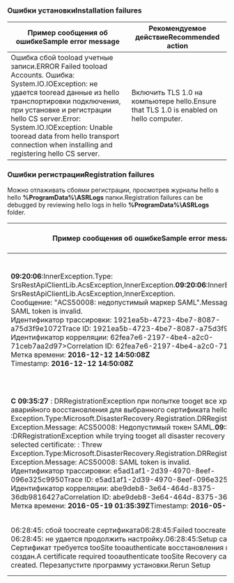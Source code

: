 
### <a name="installation-failures"></a><span data-ttu-id="c848a-101">Ошибки установки</span><span class="sxs-lookup"><span data-stu-id="c848a-101">Installation failures</span></span>
| <span data-ttu-id="c848a-102">**Пример сообщения об ошибке**</span><span class="sxs-lookup"><span data-stu-id="c848a-102">**Sample error message**</span></span> | <span data-ttu-id="c848a-103">**Рекомендуемое действие**</span><span class="sxs-lookup"><span data-stu-id="c848a-103">**Recommended action**</span></span> |
|--------------------------|------------------------|
|<span data-ttu-id="c848a-104">Ошибка сбой tooload учетные записи.</span><span class="sxs-lookup"><span data-stu-id="c848a-104">ERROR   Failed tooload Accounts.</span></span> <span data-ttu-id="c848a-105">Ошибка: System.IO.IOException: не удается tooread данные из hello транспортировки подключения, при установке и регистрации hello CS server.</span><span class="sxs-lookup"><span data-stu-id="c848a-105">Error: System.IO.IOException: Unable tooread data from hello transport connection when installing and registering hello CS server.</span></span>| <span data-ttu-id="c848a-106">Включить TLS 1.0 на компьютере hello.</span><span class="sxs-lookup"><span data-stu-id="c848a-106">Ensure that TLS 1.0 is enabled on hello computer.</span></span> |

### <a name="registration-failures"></a><span data-ttu-id="c848a-107">Ошибки регистрации</span><span class="sxs-lookup"><span data-stu-id="c848a-107">Registration failures</span></span>
<span data-ttu-id="c848a-108">Можно отлаживать сбоями регистрации, просмотрев журналы hello в hello **%ProgramData%\ASRLogs** папки.</span><span class="sxs-lookup"><span data-stu-id="c848a-108">Registration failures can be debugged by reviewing hello logs in hello **%ProgramData%\ASRLogs** folder.</span></span>

| <span data-ttu-id="c848a-109">**Пример сообщения об ошибке**</span><span class="sxs-lookup"><span data-stu-id="c848a-109">**Sample error message**</span></span> | <span data-ttu-id="c848a-110">**Рекомендуемое действие**</span><span class="sxs-lookup"><span data-stu-id="c848a-110">**Recommended action**</span></span> |
|--------------------------|------------------------|
|<span data-ttu-id="c848a-111">**09:20:06**:InnerException.Type: SrsRestApiClientLib.AcsException,InnerException.</span><span class="sxs-lookup"><span data-stu-id="c848a-111">**09:20:06**:InnerException.Type: SrsRestApiClientLib.AcsException,InnerException.</span></span><br><span data-ttu-id="c848a-112">Сообщение: "ACS50008: недопустимый маркер SAML".</span><span class="sxs-lookup"><span data-stu-id="c848a-112">Message: ACS50008: SAML token is invalid.</span></span><br><span data-ttu-id="c848a-113">Идентификатор трассировки: 1921ea5b-4723-4be7-8087-a75d3f9e1072</span><span class="sxs-lookup"><span data-stu-id="c848a-113">Trace ID: 1921ea5b-4723-4be7-8087-a75d3f9e1072</span></span><br><span data-ttu-id="c848a-114">Идентификатор корреляции: 62fea7e6-2197-4be4-a2c0-71ceb7aa2d97></span><span class="sxs-lookup"><span data-stu-id="c848a-114">Correlation ID: 62fea7e6-2197-4be4-a2c0-71ceb7aa2d97></span></span><br><span data-ttu-id="c848a-115">Метка времени: **2016-12-12 14:50:08Z<br>**</span><span class="sxs-lookup"><span data-stu-id="c848a-115">Timestamp: **2016-12-12 14:50:08Z<br>**</span></span> | <span data-ttu-id="c848a-116">Убедитесь, что время hello на ваши системные часы не более 15 минут off hello местное время.</span><span class="sxs-lookup"><span data-stu-id="c848a-116">Ensure that hello time on your system clock is not more than 15 minutes off hello local time.</span></span> <span data-ttu-id="c848a-117">Повторно запустите hello установщика toocomplete hello регистрации.</span><span class="sxs-lookup"><span data-stu-id="c848a-117">Rerun hello installer toocomplete hello registration.</span></span>|
|<span data-ttu-id="c848a-118">**С 09:35:27** : DRRegistrationException при попытке tooget все хранилище аварийного восстановления для выбранного сертификата hello:: вызвал Exception.Type:Microsoft.DisasterRecovery.Registration.DRRegistrationException, Exception.Message: ACS50008: Недопустимый токен SAML.</span><span class="sxs-lookup"><span data-stu-id="c848a-118">**09:35:27** :DRRegistrationException while trying tooget all disaster recovery vault for hello selected certificate: : Threw Exception.Type:Microsoft.DisasterRecovery.Registration.DRRegistrationException, Exception.Message: ACS50008: SAML token is invalid.</span></span><br><span data-ttu-id="c848a-119">Идентификатор трассировки: e5ad1af1-2d39-4970-8eef-096e325c9950</span><span class="sxs-lookup"><span data-stu-id="c848a-119">Trace ID: e5ad1af1-2d39-4970-8eef-096e325c9950</span></span><br><span data-ttu-id="c848a-120">Идентификатор корреляции: abe9deb8-3e64-464d-8375-36db9816427a</span><span class="sxs-lookup"><span data-stu-id="c848a-120">Correlation ID: abe9deb8-3e64-464d-8375-36db9816427a</span></span><br><span data-ttu-id="c848a-121">Метка времени: **2016-05-19 01:35:39Z**</span><span class="sxs-lookup"><span data-stu-id="c848a-121">Timestamp: **2016-05-19 01:35:39Z**</span></span><br> | <span data-ttu-id="c848a-122">Убедитесь, что время hello на ваши системные часы не более 15 минут off hello местное время.</span><span class="sxs-lookup"><span data-stu-id="c848a-122">Ensure that hello time on your system clock is not more than 15 minutes off hello local time.</span></span> <span data-ttu-id="c848a-123">Повторно запустите hello установщика toocomplete hello регистрации.</span><span class="sxs-lookup"><span data-stu-id="c848a-123">Rerun hello installer toocomplete hello registration.</span></span>|
|<span data-ttu-id="c848a-124">06:28:45: сбой toocreate сертификата</span><span class="sxs-lookup"><span data-stu-id="c848a-124">06:28:45:Failed toocreate certificate</span></span><br><span data-ttu-id="c848a-125">06:28:45: не удается продолжить настройку.</span><span class="sxs-lookup"><span data-stu-id="c848a-125">06:28:45:Setup cannot proceed.</span></span> <span data-ttu-id="c848a-126">Сертификат требуется tooSite tooauthenticate восстановления не может быть создан.</span><span class="sxs-lookup"><span data-stu-id="c848a-126">A certificate required tooauthenticate tooSite Recovery cannot be created.</span></span> <span data-ttu-id="c848a-127">Перезапустите программу установки.</span><span class="sxs-lookup"><span data-stu-id="c848a-127">Rerun Setup</span></span> | <span data-ttu-id="c848a-128">Программу установки следует запустить от имени локального администратора.</span><span class="sxs-lookup"><span data-stu-id="c848a-128">Ensure you are running setup as a local administrator.</span></span> |
